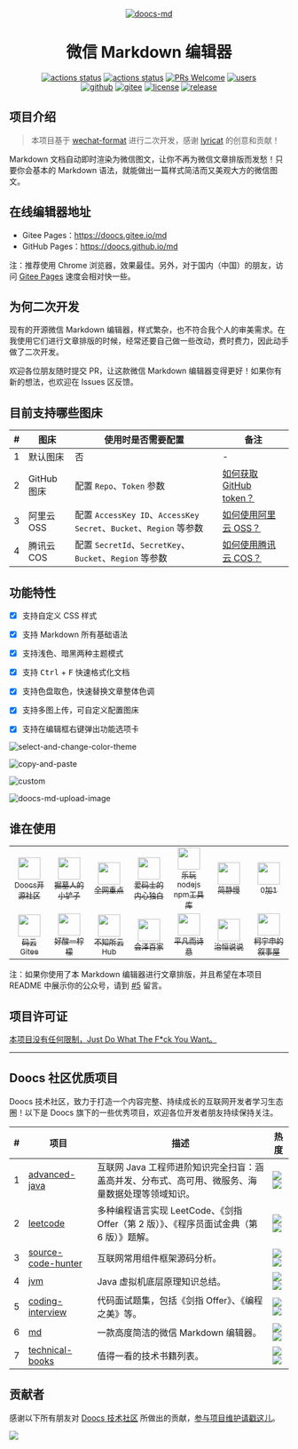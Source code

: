 <div align="center">

  [![doocs-md](./public/assets/images/logo-2.png)](https://github.com/doocs/md) 

</div>


<h1 align="center">微信 Markdown 编辑器</h1>

<div align="center">

[![actions status](https://github.com/doocs/md/workflows/Sync/badge.svg)](https://github.com/doocs/md/actions) [![actions status](https://github.com/doocs/md/workflows/Build%20and%20Deploy/badge.svg)](https://github.com/doocs/md/actions) [![PRs Welcome](https://badgen.net/badge/PRs/welcome/green)](../../pulls) [![users](https://badgen.net/badge/Who's/using/green)](../../issues)<br> [![github](https://badgen.net/badge/⭐/GitHub/blue)](https://github.com/doocs/md) [![gitee](https://badgen.net/badge/⭐/Gitee/blue)](https://gitee.com/doocs/md) [![license](https://badgen.net/github/license/doocs/md)](./LICENSE) [![release](https://img.shields.io/github/v/release/doocs/md.svg)](../../releases)

</div>


## 项目介绍

> 本项目基于 [wechat-format](https://github.com/lyricat/wechat-format) 进行二次开发，感谢 [lyricat](https://github.com/lyricat) 的创意和贡献！

Markdown 文档自动即时渲染为微信图文，让你不再为微信文章排版而发愁！只要你会基本的 Markdown 语法，就能做出一篇样式简洁而又美观大方的微信图文。


## 在线编辑器地址

- Gitee Pages：https://doocs.gitee.io/md
- GitHub Pages：https://doocs.github.io/md

注：推荐使用 Chrome 浏览器，效果最佳。另外，对于国内（中国）的朋友，访问 [Gitee Pages](https://doocs.gitee.io/md) 速度会相对快一些。


## 为何二次开发

现有的开源微信 Markdown 编辑器，样式繁杂，也不符合我个人的审美需求。在我使用它们进行文章排版的时候，经常还要自己做一些改动，费时费力，因此动手做了二次开发。

欢迎各位朋友随时提交 PR，让这款微信 Markdown 编辑器变得更好！如果你有新的想法，也欢迎在 Issues 区反馈。


## 目前支持哪些图床

| # | 图床 | 使用时是否需要配置 | 备注 |
|---|---|---|---|
| 1 | 默认图床 | 否 | - |
| 2 | GitHub 图床 | 配置 `Repo`、`Token` 参数 | [如何获取 GitHub token？](https://docs.github.com/en/github/authenticating-to-github/creating-a-personal-access-token) |
| 3 | 阿里云 OSS | 配置 `AccessKey ID`、`AccessKey Secret`、`Bucket`、`Region` 等参数 | [如何使用阿里云 OSS？](https://help.aliyun.com/document_detail/31883.html) |
| 4 | 腾讯云 COS | 配置 `SecretId`、`SecretKey`、`Bucket`、`Region` 等参数 | [如何使用腾讯云 COS？](https://cloud.tencent.com/document/product/436/38484) |


## 功能特性

- [x] 支持自定义 CSS 样式
- [x] 支持 Markdown 所有基础语法
- [x] 支持浅色、暗黑两种主题模式
- [x] 支持 <kbd>Ctrl</kbd> + <kbd>F</kbd> 快速格式化文档
- [x] 支持色盘取色，快速替换文章整体色调
- [x] 支持多图上传，可自定义配置图床
- [x] 支持在编辑框右键弹出功能选项卡


![select-and-change-color-theme](./public/assets/images/select-and-change-color-theme.gif)

![copy-and-paste](./public/assets/images/copy-and-paste.gif)

![custom](./public/assets/images/custom.gif)

![doocs-md-upload-image](./public/assets/images/doocs-md-upload-image.gif) 


## 谁在使用

<table>
    <tr>
      <td align="center" style="width: 60px;">
        <a href="https://mp.weixin.qq.com/s/RNKDCK2KoyeuMeEs6GUrow">
          <img src="https://gitee.com/yanglbme/resource/raw/master/doocs-md/0-Doocs%E5%BC%80%E6%BA%90%E7%A4%BE%E5%8C%BA.png" style="width: 40px;"><br>
          <sub>Doocs开源社区</sub>
        </a>
      </td>
      <td align="center" style="width: 60px;">
        <a href="https://mp.weixin.qq.com/s/FpGIX9viQR6Z9iSCEPH86g">
          <img src="https://gitee.com/yanglbme/resource/raw/master/doocs-md/1-%E6%8E%98%E5%A2%93%E4%BA%BA%E7%9A%84%E5%B0%8F%E9%93%B2%E5%AD%90.jpg" style="width: 40px;"><br>
          <sub>掘墓人的小铲子</sub>
        </a>
      </td>
      <td align="center" style="width: 60px;">
        <a href="https://mp.weixin.qq.com/s/yB3ZH3jmcF_LbzuKmnR9BQ">
          <img src="https://gitee.com/yanglbme/resource/raw/master/doocs-md/2-%E5%85%A8%E7%BD%91%E9%87%8D%E7%82%B9.png" style="width: 40px;"><br>
          <sub>全网重点</sub>
        </a>
      </td>
      <td align="center" style="width: 60px;">
        <a href="https://mp.weixin.qq.com/s/oc5Z2t9ykbu_Dezjnw5mfQ">
          <img src="https://gitee.com/yanglbme/resource/raw/master/doocs-md/3-%E7%88%B1%E7%A0%81%E5%A3%AB%E7%9A%84%E5%86%85%E5%BF%83%E7%8B%AC%E7%99%BD.png" style="width: 40px;"><br>
          <sub>爱码士的内心独白</sub>
        </a>
      </td>
      <td align="center" style="width: 60px;">
        <a href="https://mp.weixin.qq.com/s/SFde8OsZ8FzNGMHwpmDtrg">
          <img src="https://gitee.com/yanglbme/resource/raw/master/doocs-md/4-%E4%B9%90%E7%8E%A9nodejsnpm%E5%B7%A5%E5%85%B7%E5%BA%93.jpg" style="width: 40px;"><br>
          <sub>乐玩nodejs npm工具库</sub>
        </a>
      </td>
      <td align="center" style="width: 60px;">
        <a href="https://mp.weixin.qq.com/s/7UG24ZugfI5ZnhUpo8vfvQ">
          <img src="https://gitee.com/yanglbme/resource/raw/master/doocs-md/5-%E7%AE%80%E9%9D%99%E6%85%A2.jpg" style="width: 40px;"><br>
          <sub>简静慢</sub>
        </a>
      </td>
      <td align="center" style="width: 60px;">
        <a href="https://mp.weixin.qq.com/s/qefHCmToAdowBz2JwBn_ug">
          <img src="https://gitee.com/yanglbme/resource/raw/master/doocs-md/6-0%E5%8A%A01.jpg" style="width: 40px;"><br>
          <sub>0加1</sub>
        </a>
      </td>
    </tr>
    <tr>
      <td align="center" style="width: 60px;">
        <a href="https://mp.weixin.qq.com/s/bnlWqzCarDlR4F27HHXNUg">
          <img src="https://gitee.com/yanglbme/resource/raw/master/doocs-md/7-%E7%A0%81%E4%BA%91Gitee.jpg" style="width: 40px;"><br>
          <sub>码云Gitee</sub>
        </a>
      </td>
      <td align="center" style="width: 60px;">
        <a href="https://mp.weixin.qq.com/s/CVqmcu_OGG8TQO4FViAQ3w">
          <img src="https://gitee.com/yanglbme/resource/raw/master/doocs-md/8-%E5%A5%BD%E9%85%B8%E4%B8%80%E6%9F%A0%E6%AA%AC.jpg" style="width: 40px;"><br>
          <sub>好酸一柠檬</sub>
        </a>
      </td>
      <td align="center" style="width: 60px;">
        <a href="https://mp.weixin.qq.com/s/leDCdpvnfk8eZRPRRHwg5w">
          <img src="https://gitee.com/yanglbme/resource/raw/master/doocs-md/9-%E4%B8%8D%E7%9F%A5%E6%89%80%E4%BA%91Hub.png" style="width: 40px;"><br>
          <sub>不知所云Hub</sub>
        </a>
      </td>
      <td align="center" style="width: 60px;">
        <a href="https://mp.weixin.qq.com/s/c9ZXxQHCrKz1FP1Zbh1S1w">
          <img src="https://gitee.com/yanglbme/resource/raw/master/doocs-md/10-%E4%BC%9A%E6%B3%BD%E7%99%BE%E5%AE%B6.jpg" style="width: 40px;"><br>
          <sub>会泽百家</sub>
        </a>
      </td>
      <td align="center" style="width: 60px;">
        <a href="https://mp.weixin.qq.com/s/MV8ch6qlSsamSaBOhWr9kg">
          <img src="https://gitee.com/yanglbme/resource/raw/master/doocs-md/11-%E5%B9%B3%E5%87%A1%E8%80%8C%E8%AF%97%E6%84%8F.jpg" style="width: 40px;"><br>
          <sub>平凡而诗意</sub>
        </a>
      </td>
      <td align="center" style="width: 60px;">
        <a href="https://mp.weixin.qq.com/s/bWPKO-S3TNLsCgzwspHCTg">
          <img src="https://gitee.com/yanglbme/resource/raw/master/doocs-md/12-%E6%B2%BB%E6%81%92%E8%AF%B4%E8%AF%B4.jpg" style="width: 40px;"><br>
          <sub>治恒说说</sub>
        </a>
      </td>
      <td align="center" style="width: 60px;">
        <a href="https://mp.weixin.qq.com/s/AHHrxu7aIYBpvn3PpVHE_Q">
          <img src="https://gitee.com/yanglbme/resource/raw/master/doocs-md/13-%E6%9F%AF%E5%AE%81%E7%94%B3%E7%9A%84%E5%8F%99%E4%BA%8B%E5%B1%8B.jpg" style="width: 40px;"><br>
          <sub>柯宁申的叙事屋</sub>
        </a>
      </td>
    </tr>
</table>

注：如果你使用了本 Markdown 编辑器进行文章排版，并且希望在本项目 README 中展示你的公众号，请到 [#5](https://github.com/doocs/md/issues/5) 留言。


## 项目许可证

[本项目没有任何限制，Just Do What The F*ck You Want。](LICENSE)

---


## Doocs 社区优质项目

Doocs 技术社区，致力于打造一个内容完整、持续成长的互联网开发者学习生态圈！以下是 Doocs 旗下的一些优秀项目，欢迎各位开发者朋友持续保持关注。

| # | 项目 | 描述 | 热度 |
|---|---|---|---|
| 1 | [advanced-java](https://github.com/doocs/advanced-java) | 互联网 Java 工程师进阶知识完全扫盲：涵盖高并发、分布式、高可用、微服务、海量数据处理等领域知识。 | ![](https://badgen.net/github/stars/doocs/advanced-java) <br>![](https://badgen.net/github/forks/doocs/advanced-java) |
| 2 | [leetcode](https://github.com/doocs/leetcode) | 多种编程语言实现 LeetCode、《剑指 Offer（第 2 版）》、《程序员面试金典（第 6 版）》题解。 | ![](https://badgen.net/github/stars/doocs/leetcode) <br>![](https://badgen.net/github/forks/doocs/leetcode) |
| 3 | [source-code-hunter](https://github.com/doocs/source-code-hunter) | 互联网常用组件框架源码分析。 | ![](https://badgen.net/github/stars/doocs/source-code-hunter) <br>![](https://badgen.net/github/forks/doocs/source-code-hunter) |
| 4 | [jvm](https://github.com/doocs/jvm) | Java 虚拟机底层原理知识总结。 | ![](https://badgen.net/github/stars/doocs/jvm) <br>![](https://badgen.net/github/forks/doocs/jvm) |
| 5 | [coding-interview](https://github.com/doocs/coding-interview) | 代码面试题集，包括《剑指 Offer》、《编程之美》等。 | ![](https://badgen.net/github/stars/doocs/coding-interview) <br>![](https://badgen.net/github/forks/doocs/coding-interview) |
| 6 | [md](https://github.com/doocs/md) | 一款高度简洁的微信 Markdown 编辑器。 | ![](https://badgen.net/github/stars/doocs/md) <br>![](https://badgen.net/github/forks/doocs/md) |
| 7 | [technical-books](https://github.com/doocs/technical-books) | 值得一看的技术书籍列表。 | ![](https://badgen.net/github/stars/doocs/technical-books) <br>![](https://badgen.net/github/forks/doocs/technical-books) |


## 贡献者

感谢以下所有朋友对 [Doocs 技术社区](https://github.com/doocs) 所做出的贡献，[参与项目维护请戳这儿](https://doocs.github.io/#/?id=how-to-join)。

<!-- ALL-CONTRIBUTORS-LIST: START - Do not remove or modify this section -->

<a href="https://opencollective.com/doocs/contributors.svg?width=890&button=true"><img src="https://opencollective.com/doocs/contributors.svg?width=890&button=false" /></a>

<!-- ALL-CONTRIBUTORS-LIST: END -->
